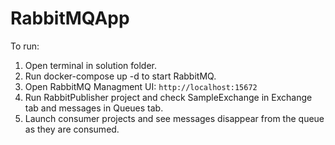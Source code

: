 # RabbitMQApp

To run:

1. Open terminal in solution folder.
2. Run docker-compose up -d to start RabbitMQ.
3. Open RabbitMQ Managment UI: `http://localhost:15672`
4. Run RabbitPublisher project and check SampleExchange in Exchange tab and messages in Queues tab.
5. Launch consumer projects and see messages disappear from the queue as they are consumed.
